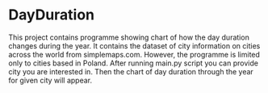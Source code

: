 # DayDuration
This project contains programme showing chart of how the day duration changes during the year.
It contains the dataset of city information on cities across the world from simplemaps.com. 
However, the programme is limited only to cities based in Poland.
After running main.py script you can provide city you are interested in.
Then the chart of day duration through the year for given city will appear.
